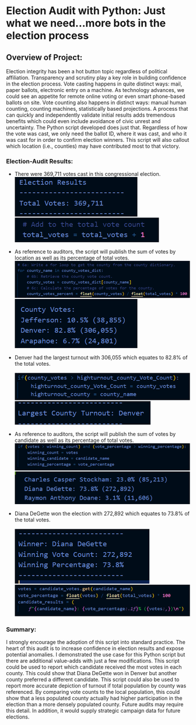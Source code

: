 # Election Audit with Python: Just what we need...more bots in the election process

## Overview of Project:
Election integrity has been a hot button topic regardless of political affiliation.  Transparency and scrutiny play a key role in building confidence in the election process.  Vote casting happens in quite distinct ways: mail, paper ballots, electronic entry on a machine.  As technology advances, we could see an appetite for remote online voting or even smart phone-based ballots on site.  Vote counting also happens in distinct ways: manual human counting, counting machines, statistically based projections.   A process that can quickly and independently validate initial results adds tremendous benefits which could even include avoidance of civic unrest and uncertainty.   The Python script developed does just that.  Regardless of how the vote was cast, we only need the ballot ID, where it was cast, and who it was cast for in order to confirm election winners.  This script will also callout which location (i.e., counties) may have contributed most to that victory.

### Election-Audit Results: 
- There were 369,711 votes cast in this congressional election.
       <br>
 ![alt text](https://github.com/VinoSarran/Module3_Python_Election/blob/main/TotalVotes_Output.PNG?raw=true)
        <br>
 ![alt text](https://github.com/VinoSarran/Module3_Python_Election/blob/main/TotalVotes.PNG?raw=true)
 
- As reference to auditors, the script will publish the sum of votes by location as well as its percentage of total votes.
       <br>
 ![alt text](https://github.com/VinoSarran/Module3_Python_Election/blob/main/CountyResults.PNG?raw=true)
        <br>
 ![alt text](https://github.com/VinoSarran/Module3_Python_Election/blob/main/CountyResults_Output.PNG?raw=true)
 
- Denver had the largest turnout with 306,055 which equates to 82.8% of the total votes.  
       <br>
 ![alt text](https://github.com/VinoSarran/Module3_Python_Election/blob/main/Large_County.PNG?raw=true)
        <br>
 ![alt text](https://github.com/VinoSarran/Module3_Python_Election/blob/main/LargeCounty_Output.PNG?raw=true)
 
- As reference to auditors, the script will publish the sum of votes by candidate as well as its percentage of total votes.
       <br>
 ![alt text](https://github.com/VinoSarran/Module3_Python_Election/blob/main/CandResults.PNG?raw=true)
        <br>
 ![alt text](https://github.com/VinoSarran/Module3_Python_Election/blob/main/CandResultsOut.PNG?raw=true)

- Diana DeGette won the election with 272,892 which equates to 73.8% of the total votes.  
       <br>
 ![alt text](https://github.com/VinoSarran/Module3_Python_Election/blob/main/Winner_Output.PNG?raw=true)
        <br>
 ![alt text](https://raw.githubusercontent.com/VinoSarran/Module3_Python_Election/main/Winner.PNG)

### Summary:
I strongly encourage the adoption of this script into standard practice.  The heart of this audit is to increase confidence in election results and expose potential anomalies.  I demonstrated the use case for this Python script but there are additional value-adds with just a few modifications.   This script could be used to report which candidate received the most votes in each county.  This could show that Diana DeGette won in Denver but another county preferred a different candidate.  This script could also be used to report more accurate depiction of turnout if total population by county was referenced.  By comparing vote counts to the local population, this could show that a less populated county actually had higher participation in the election than a more densely populated county.  Future audits may require this detail.  In addition, it would supply strategic campaign data for future elections.

